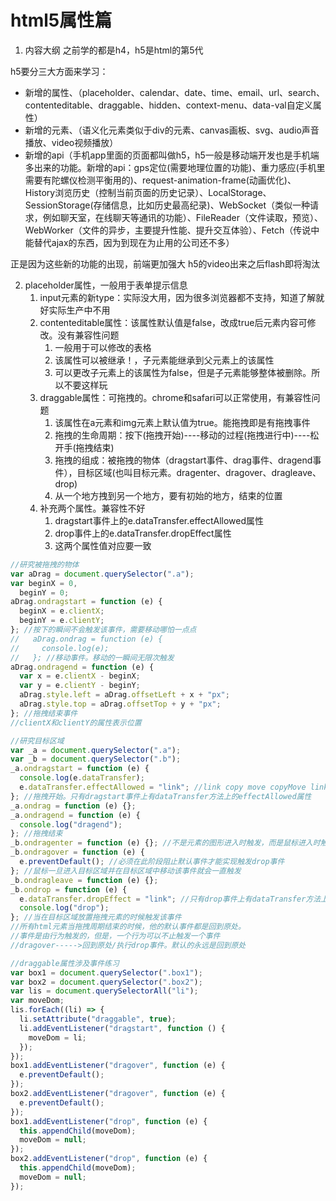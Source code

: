 # html5属性篇

1. 内容大纲
之前学的都是h4，h5是html的第5代

h5要分三大方面来学习：
- 新增的属性、（placeholder、calendar、date、time、email、url、search、contenteditable、draggable、hidden、context-menu、data-val自定义属性）
- 新增的元素、（语义化元素类似于div的元素、canvas画板、svg、audio声音播放、video视频播放）
- 新增的api（手机app里面的页面都叫做h5，h5一般是移动端开发也是手机端多出来的功能。新增的api：gps定位(需要地理位置的功能)、重力感应(手机里需要有陀螺仪检测平衡用的)、request-animation-frame(动画优化)、History浏览历史（控制当前页面的历史记录）、LocalStorage、SessionStorage(存储信息，比如历史最高纪录)、WebSocket（类似一种请求，例如聊天室，在线聊天等通讯的功能）、FileReader（文件读取，预览）、WebWorker（文件的异步，主要提升性能、提升交互体验）、Fetch（传说中能替代ajax的东西，因为到现在为止用的公司还不多）

正是因为这些新的功能的出现，前端更加强大
h5的video出来之后flash即将淘汰

2. placeholder属性，一般用于表单提示信息
   1. input元素的新type：实际没大用，因为很多浏览器都不支持，知道了解就好实际生产中不用
   2. contenteditable属性：该属性默认值是false，改成true后元素内容可修改。没有兼容性问题
      1. 一般用于可以修改的表格
      2. 该属性可以被继承！，子元素能继承到父元素上的该属性
      3. 可以更改子元素上的该属性为false，但是子元素能够整体被删除。所以不要这样玩
   3. draggable属性：可拖拽的。chrome和safari可以正常使用，有兼容性问题
      1. 该属性在a元素和img元素上默认值为true。能拖拽即是有拖拽事件
      2. 拖拽的生命周期：按下(拖拽开始)----移动的过程(拖拽进行中)----松开手(拖拽结束)
      3. 拖拽的组成：被拖拽的物体（dragstart事件、drag事件、dragend事件），目标区域(也叫目标元素。dragenter、dragover、dragleave、drop)
      4. 从一个地方拽到另一个地方，要有初始的地方，结束的位置
   4. 补充两个属性。兼容性不好
      1. dragstart事件上的e.dataTransfer.effectAllowed属性
      2. drop事件上的e.dataTransfer.dropEffect属性
      3. 这两个属性值对应要一致


```js
//研究被拖拽的物体
var aDrag = document.querySelector(".a");
var beginX = 0,
  beginY = 0;
aDrag.ondragstart = function (e) {
  beginX = e.clientX;
  beginY = e.clientY;
}; //按下的瞬间不会触发该事件，需要移动哪怕一点点
//   aDrag.ondrag = function (e) {
//     console.log(e);
//   }; //移动事件。移动的一瞬间无限次触发
aDrag.ondragend = function (e) {
  var x = e.clientX - beginX;
  var y = e.clientY - beginY;
  aDrag.style.left = aDrag.offsetLeft + x + "px";
  aDrag.style.top = aDrag.offsetTop + y + "px";
}; //拖拽结束事件
//clientX和clientY的属性表示位置
```

```js
//研究目标区域
var _a = document.querySelector(".a");
var _b = document.querySelector(".b");
_a.ondragstart = function (e) {
  console.log(e.dataTransfer);
  e.dataTransfer.effectAllowed = "link"; //link copy move copyMove linkMove all
}; //拖拽开始。只有dragstart事件上有dataTransfer方法上的effectAllowed属性
_a.ondrag = function (e) {};
_a.ondragend = function (e) {
  console.log("dragend");
}; //拖拽结束
_b.ondragenter = function (e) {}; //不是元素的图形进入时触发，而是鼠标进入时触发该事件
_b.ondragover = function (e) {
  e.preventDefault(); //必须在此阶段阻止默认事件才能实现触发drop事件
}; //鼠标一旦进入目标区域并在目标区域中移动该事件就会一直触发
_b.ondragleave = function (e) {};
_b.ondrop = function (e) {
  e.dataTransfer.dropEffect = "link"; //只有drop事件上有dataTransfer方法上的dropEffect属性
  console.log("drop");
}; //当在目标区域放置拖拽元素的时候触发该事件
//所有html元素当拖拽周期结束的时候，他的默认事件都是回到原处。
//事件是由行为触发的，但是，一个行为可以不止触发一个事件
//dragover----->回到原处/执行drop事件。默认的永远是回到原处
```

```js
//draggable属性涉及事件练习
var box1 = document.querySelector(".box1");
var box2 = document.querySelector(".box2");
var lis = document.querySelectorAll("li");
var moveDom;
lis.forEach((li) => {
  li.setAttribute("draggable", true);
  li.addEventListener("dragstart", function () {
    moveDom = li;
  });
});
box1.addEventListener("dragover", function (e) {
  e.preventDefault();
});
box2.addEventListener("dragover", function (e) {
  e.preventDefault();
});
box1.addEventListener("drop", function (e) {
  this.appendChild(moveDom);
  moveDom = null;
});
box2.addEventListener("drop", function (e) {
  this.appendChild(moveDom);
  moveDom = null;
});
```